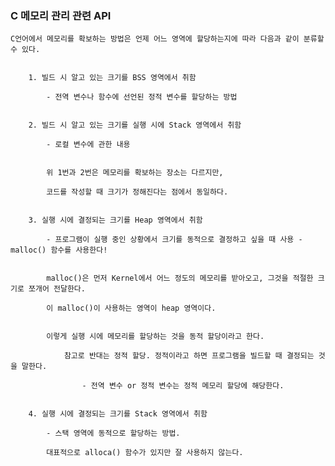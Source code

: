 ### C 메모리 관리 관련 API

	C언어에서 메모리를 확보하는 방법은 언제 어느 영역에 할당하는지에 따라 다음과 같이 분류할 수 있다.


		1. 빌드 시 알고 있는 크기를 BSS 영역에서 취함

			- 전역 변수나 함수에 선언된 정적 변수를 할당하는 방법 


		2. 빌드 시 알고 있는 크기를 실행 시에 Stack 영역에서 취함

			- 로컬 변수에 관한 내용 


			위 1번과 2번은 메모리를 확보하는 장소는 다르지만,
			
			코드를 작성할 때 크기가 정해진다는 점에서 동일하다.
		

		3. 실행 시에 결정되는 크기를 Heap 영역에서 취함

			- 프로그램이 실행 중인 상황에서 크기를 동적으로 결정하고 싶을 때 사용 - malloc() 함수를 사용한다! 


			malloc()은 먼저 Kernel에서 어느 정도의 메모리를 받아오고, 그것을 적절한 크기로 쪼개어 전달한다.
		
			이 malloc()이 사용하는 영역이 heap 영역이다.
			

			이렇게 실행 시에 메모리를 할당하는 것을 동적 할당이라고 한다.

				참고로 반대는 정적 할당. 정적이라고 하면 프로그램을 빌드할 때 결정되는 것을 말한다. 

					- 전역 변수 or 정적 변수는 정적 메모리 할당에 해당한다.
			

		4. 실행 시에 결정되는 크기를 Stack 영역에서 취함 
	
			- 스택 영역에 동적으로 할당하는 방법.

			대표적으로 alloca() 함수가 있지만 잘 사용하지 않는다. 




